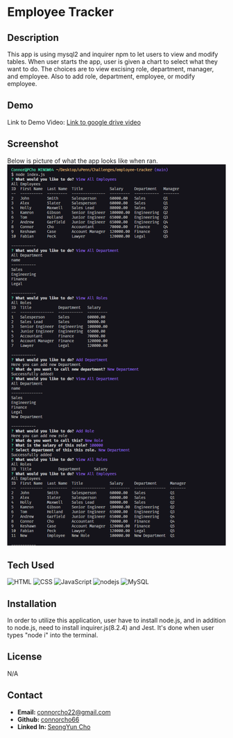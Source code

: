 # Employee Tracker

## Description

This app is using mysql2 and inquirer npm to let users to view and modify tables. When user starts the app, user is given a chart to select what they want to do. The choices are to view excising role, department, manager, and employee. Also to add role, department, employee, or modify employee.

## Demo
Link to Demo Video: <a href="https://drive.google.com/file/d/10n7cRV9Q8rhnxRtgiKH_ZEiGokiH1C3e/viewD"> Link to google drive video</a>

## Screenshot
Below is picture of what the app looks like when ran.<br>
![working-screenshot](./asset/work_screenshot.png)

## Tech Used

<img src="https://cdn.pixabay.com/photo/2017/08/05/11/16/logo-2582748_1280.png" alt="HTML" style="width:100px;"/>
<img src="https://cdn.pixabay.com/photo/2017/08/05/11/16/logo-2582747_1280.png" alt="CSS" style="width:100px;"/>
<img src="https://www.citypng.com/public/uploads/preview/js-javascript-round-logo-icon-png-11662226392lsrrajcm0y.png" alt="JavaScript" style= "width:100px;"/>
<img src="https://images.g2crowd.com/uploads/product/image/large_detail/large_detail_f0b606abb6d19089febc9faeeba5bc05/nodejs-development-services.png" alt="nodejs" style="width:100px"/>
<img src="https://styles.redditmedia.com/t5_2qm6k/styles/communityIcon_dhjr6guc03x51.png" alt="MySQL" style="width:100px">


## Installation
In order to utilize this application, user have to install node.js,
and in addition to node.js, need to install inquirer.js(8.2.4) and Jest. It's done when user types "node i" into the terminal.

## License

N/A

## Contact

<ul>
    <li><b>Email: </b> <a href="connorcho22@gmail.com">connorcho22@gmail.com</a></li>
    <li><b>Github: </b> <a href="https://github.com/connorcho66">connorcho66</a></li>
    <li><b>Linked In: </b> <a href="www.linkedin.com/in/seongyun-cho-89a8a61a0">SeongYun Cho</a></li>
</ul>